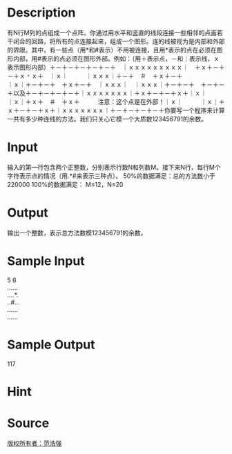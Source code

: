 
# Description

<div class="content"><p>有N行M列的点组成一个点阵。你通过用水平和竖直的线段连接一些相邻的点画若干闭合的回路，将所有的点连接起来，组成一个图形。连的线被视为是内部和外部的界限。其中，有一些点（用*和#表示）不用被连接，且用*表示的点在必须在图形内部，用#表示的点必须在图形外部。例如：（用＋表示点，－和｜表示线，ｘ表示图形内部）＋－＋－＋－＋－＋－＋　｜ｘｘｘｘｘｘｘｘｘ｜　＋ｘ＋－＋－＋ｘ﹡ｘ＋　｜ｘ｜　　　｜ｘｘｘ｜＋－＋　＃　＋ｘ＋－＋　　　　　　　｜ｘ｜＋－＋－＋　＋ｘ＋－＋　｜ｘｘｘ｜　｜ｘｘｘ｜＋－＋－＋　＋－＋－＋以及＋－＋－＋－＋－＋｜ｘｘｘｘｘｘｘ｜＋ｘ＋－＋－＋ｘ＋｜ｘ｜　　　｜ｘ｜＋ｘ＋　＃　＋ｘ＋　　　注意：这个点是在外部！｜ｘ｜　　　｜ｘ｜＋ｘ＋－＋－＋ｘ＋｜ｘｘｘｘｘｘｘ｜＋－＋－＋－＋－＋你要写一个程序来计算一共有多少种连线的方法。我们只关心它模一个大质数123456791的余数。</p></div>

# Input

<div class="content"><p>输入的第一行包含两个正整数，分别表示行数N和列数M。接下来N行，每行M个字符表示点的情况（用.*#来表示三种点）。 50%的数据满足：总的方法数小于220000 100%的数据满足： M≤12，N≤20</p></div>

# Output

<div class="content"><p>输出一个整数，表示总方法数模123456791的余数。</p></div>

# Sample Input

<div class="content"><span class="sampledata">5 6<br/>
......<br/>
....*.<br/>
..#...<br/>
......<br/>
......</span></div>

# Sample Output

<div class="content"><span class="sampledata">117</span></div>

# Hint

<div class="content"><p></p></div>

# Source

<div class="content"><p><a href="problemset.php?search=版权所有者：范浩强">版权所有者：范浩强</a></p></div>

